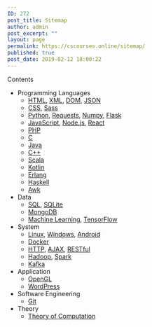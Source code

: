 ```yaml
---
ID: 272
post_title: Sitemap
author: admin
post_excerpt: ""
layout: page
permalink: https://cscourses.online/sitemap/
published: true
post_date: 2019-02-12 18:00:22
---
```

<div id="toc_container" class="toc_light_blue no_bullets">
   <p class="toc_title">Contents</p>
   <ul class="toc_list">
      <li>Programming Languages
         <ul>
            <li><a href="/topics/html/">HTML</a>, <a href="/topics/xml/">XML</a>, <a href="/topics/dom/">DOM</a>, <a href="/topics/json/">JSON</a></li>
            <li><a href="/topics/css">CSS</a>, <a href="/topics/sass">Sass</a></li>
            <li><a href="/topics/python/">Python</a>, <a href="/topics/requests/">Requests</a>, <a href="/topics/numpy/">Numpy</a>, <a href="/topics/flask/">Flask</a></li>
            <li><a href="/topics/javascript/">JavaScript</a>, <a href="/topics/node-js/">Node.js</a>, <a href="/topics/react/">React</a></li>
            <li><a href="/topics/php/">PHP</a></li>
            <li><a href="/topics/c/">C</a></li>
            <li><a href="/topics/java/">Java</a></li>
            <li><a href="/topics/cpp/">C++</a></li>
            <li><a href="/topics/scala/">Scala</a></li>
            <li><a href="/topics/kotlin/">Kotlin</a></li>
            <li><a href="/topics/erlang/">Erlang</a></li>
            <li><a href="/topics/haskell/">Haskell</a></li>
            <li><a href="/topics/awk/">Awk</a></li>
         </ul>
      </li>
      <li>Data
         <ul>
            <li><a href="/topics/sql/">SQL</a>, <a href="/topics/sqlite/">SQLite</a></li>
            <li><a href="/topics/mongodb/">MongoDB</a></li>
            <li><a href="/topics/machine-learning/">Machine Learning</a>, <a href="/topics/tensorflow/">TensorFlow</a></li>
         </ul>
      </li>
      <li>System
          <ul>
            <li><a href="/topics/linux/">Linux</a>, <a href="/topics/windows/">Windows</a>, <a href="/topics/android/">Android</a></li>
            <li><a href="/topics/docker/">Docker</a></li>
            <li><a href="/topics/http/">HTTP</a>,  <a href="/topics/ajax/">AJAX</a>, <a href="/topics/restful/">RESTful</a></li>
            <li><a href="/topics/hadoop/">Hadoop</a>, <a href="/topics/spark/">Spark</a></li>
            <li><a href="/topics/kafka/">Kafka</a></li>
         </ul>
      </li>
      <li>Application
          <ul>
            <li><a href="/topics/opengl/">OpenGL</a></li>
            <li><a href="/topics/wordpress/">WordPress</a></li>
         </ul>
      </li>
      <li>Software Engineering
         <ul>
            <li><a href="/topics/git/">Git</a></li>
         </ul>
      </li>
     <li>Theory
        <ul>
           <li><a href="/topics/theory-of-computation/">Theory of Computation</a></li>
        </ul>
     </li>
   </ul>
</div>